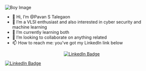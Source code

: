 ![Boy Image](https://github.com/Pavan2280/Pavan_ST/assets/131603225/ba9b9135-e557-43a0-b27a-39d342c757e2)

+ 👋 Hi, I’m @Pavan S Talegaon
+ 👀 I’m a VLSI enthusiast and also interested in cyber security and machine learning  
+ 🌱 I’m currently learning both  
+ 💞️ I’m looking to collaborate on anything related  
+ 📫 How to reach me: you've got my LinkedIn link below  

<div align="center">
  <a href="https://www.linkedin.com/in/pavan-s-talegaon-2a64a6239/">
    <img src="https://img.shields.io/badge/-LinkedIn-blue?style=flat&logo=Linkedin&logoColor=white" alt="LinkedIn Badge">
  </a>
</div>

[![LinkedIn Badge](https://img.shields.io/badge/-LinkedIn-blue?style=flat&logo=Linkedin&logoColor=white)](https://www.linkedin.com/in/pavan-s-talegaon-2a64a6239/)

